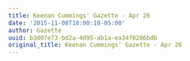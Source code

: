 ```yaml
---
title: Keenan Cummings' Gazette - Apr 26
date: '2015-11-08T18:00:10-05:00'
author: Gazette
uuid: b3d07e73-bd2a-4d95-ab1a-ea34f0286bdb
original_title: Keenan Cummings' Gazette - Apr 26
---
```


